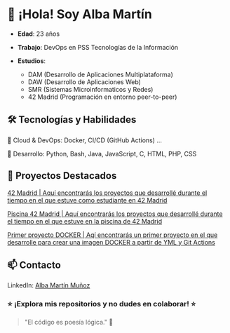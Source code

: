 # 👋 ¡Hola! Soy Alba Martín
- **Edad**: 23 años

- **Trabajo**: DevOps en PSS Tecnologías de la Información

- **Estudios**:

  - DAM (Desarrollo de Aplicaciones Multiplataforma)
  - DAW (Desarrollo de Aplicaciones Web)
  - SMR (Sistemas Microinformaticos y Redes)
  - 42 Madrid (Programación en entorno peer-to-peer)

## 🛠️ Tecnologías y Habilidades
🔹 Cloud & DevOps: Docker, CI/CD (GitHub Actions) ...

🔹 Desarrollo: Python, Bash, Java, JavaScript, C, HTML, PHP, CSS

## 🚀 Proyectos Destacados
[42 Madrid | Aquí encontrarás los proyectos que desarrollé durante el tiempo en el que estuve como estudiante en 42 Madrid](https://github.com/albmart2/42Madrid)

[Piscina 42 Madrid | Aquí encontrarás los proyectos que desarrollé durante el tiempo en el que estuve en la piscina de 42 Madrid](https://github.com/albmart2/CPiscine)

[Primer proyecto DOCKER | Aqí encontrarás un primer proyecto en el que desarrolle para crear una imagen DOCKER a partir de YML y Git Actions](https://github.com/albmart2/practica-final-devops)

## 📫 Contacto
LinkedIn: [Alba Martín Muñoz](https://www.linkedin.com/in/alba-mart%C3%ADn-mu%C3%B1oz-7741bb250/)

### ⭐ ¡Explora mis repositorios y no dudes en colaborar! ⭐

> "El código es poesía lógica." 🚀
